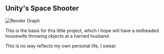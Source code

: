 ## Unity's Space Shooter

![Render Graph](../Assets/logo.svg) 

This is the basis for this little project, which I hope will have a redheaded housewife throwing objects at a harried husband.  

This is no way reflects my own personal life, I swear.
